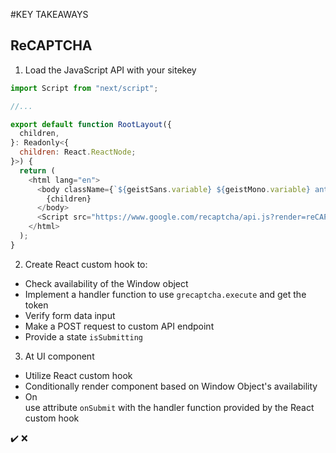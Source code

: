 #KEY TAKEAWAYS

## **ReCAPTCHA**

1. Load the JavaScript API with your sitekey
```javascript
import Script from "next/script";

//...

export default function RootLayout({
  children,
}: Readonly<{
  children: React.ReactNode;
}>) {
  return (
    <html lang="en">
      <body className={`${geistSans.variable} ${geistMono.variable} antialiased`}>
        {children}
      </body>
      <Script src="https://www.google.com/recaptcha/api.js?render=reCAPTCHA_site_key" />
    </html>
  );
}
```

2. Create React custom hook to:
  - Check availability of the Window object
  - Implement a handler function to use `grecaptcha.execute` and get the token
  - Verify form data input
  - Make a POST request to custom API endpoint
  - Provide a state `isSubmitting`

3. At UI component
  - Utilize React custom hook
  - Conditionally render component based on Window Object's availability
  - On <form> use attribute `onSubmit` with the handler function provided by the React custom hook


✔️
❌